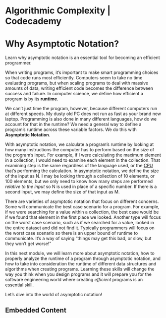 # Algorithmic Complexity | Codecademy

# Why Asymptotic Notation?

Learn why asymptotic notation is an essential tool for becoming an efficient programmer.

When writing programs, it’s important to make smart programming choices so that code runs most efficiently. Computers seem to take no time evaluating programs, but when scaling programs to deal with massive amounts of data, writing efficient code becomes the difference between success and failure. In computer science, we define how efficient a program is by its **runtime**.

We can’t just time the program, however, because different computers run at different speeds. My dusty old PC does not run as fast as your brand new laptop. Programming is also done in many different languages, how do we account for that in the runtime? We need a general way to define a program’s runtime across these variable factors. We do this with **Asymptotic Notation**.

With asymptotic notation, we calculate a program’s runtime by looking at how many instructions the computer has to perform based on the size of the program’s input. For example, if I were calculating the maximum element in a collection, I would need to examine each element in the collection. That examining step is the same regardless of the language used, or the [CPU](https://www.codecademy.com/resources/blog/what-is-a-cpu/) that’s performing the calculation. In asymptotic notation, we define the size of the input as N. I may be looking through a collection of 10 elements, or 100 elements, but we only need to know how many steps are performed _relative to the input_ so N is used in place of a specific number. If there is a second input, we may define the size of that input as M.

There are varieties of asymptotic notation that focus on different concerns. Some will communicate the best case scenario for a program. For example, if we were searching for a value within a collection, the best case would be if we found that element in the first place we looked. Another type will focus on the worst case scenario, such as if we searched for a value, looked in the entire dataset and did not find it. Typically programmers will focus on the worst case scenario so there is an upper bound of runtime to communicate. It’s a way of saying “things may get this bad, or slow, but they won’t get worse!”

In this next module, we will learn more about asymptotic notation, how to properly analyze the runtime of a program through asymptotic notation, and how to take into consideration the runtime of different data structures and algorithms when creating programs. Learning these skills will change the way you think when you design programs and it will prepare you for the software engineering world where creating _efficient_ programs is an essential skill.

Let’s dive into the world of asymptotic notation!

## Embedded Content
